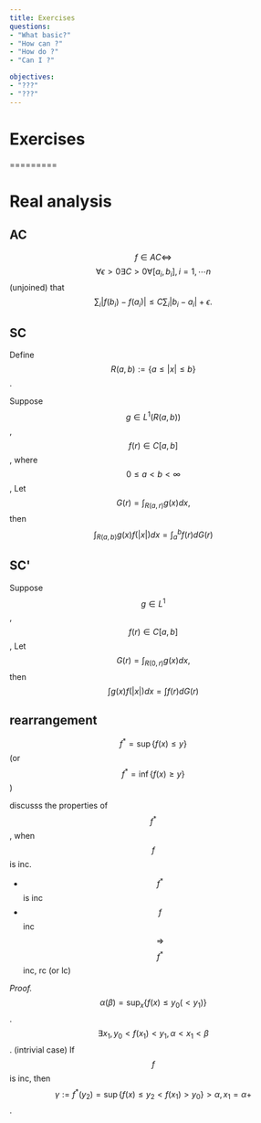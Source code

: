 ```yaml
---
title: Exercises
questions:
- "What basic?"
- "How can ?"
- "How do ?"
- "Can I ?"

objectives:
- "???"
- "???"
---
```

# Exercises
=========

# Real analysis

## AC
$$f\in AC \iff$$ $$\forall\epsilon>0\exists C>0\forall [a_i,b_i],i=1,\cdots n$$ (unjoined) that 
$$\sum_i |f(b_{i})-f(a_{i})|\leq C\sum_i |b_{i}-a_{i}|+\epsilon.$$


## SC
Define $$R(a,b):=\{a\leq |x|\leq b\}$$.

Suppose $$g\in L^1(R(a,b))$$, $$f(r)\in C[a,b]$$, where $$0\leq a<b<\infty$$, Let
$$G(r)=\int_{R(a,r)} g(x) dx,$$
then 
$$\int_{R(a,b)} g(x)f(|x|)dx=\int_a^b f(r)dG(r)$$


## SC'
Suppose $$g\in L^1$$, $$f(r)\in C[a,b]$$, Let
$$G(r)=\int_{R(0,r)} g(x) dx,$$
then 
$$\int g(x)f(|x|)dx=\int f(r)dG(r)$$



## rearrangement

$$f^*=\sup\{f(x)\leq y\}$$ (or $$f^*=\inf\{f(x)\geq y\}$$)

discusss the properties of $$f^*$$, when $$f$$ is inc.

* $$f^*$$ is inc
* $$f$$ inc $$\Rightarrow$$ $$f^*$$ inc, rc (or lc)

*Proof.*
$$\alpha(\beta)=\sup_x\{f(x)\leq y_0(<y_1)\}$$. $$\exists x_1,y_0<f(x_1)< y_1, \alpha<x_1<\beta$$. (intrivial case)
If $$f$$ is inc, then $$\gamma:=f^*(y_2)=\sup\{f(x) \leq y_2< f(x_1)>y_0\}>\alpha,x_1=\alpha+$$.